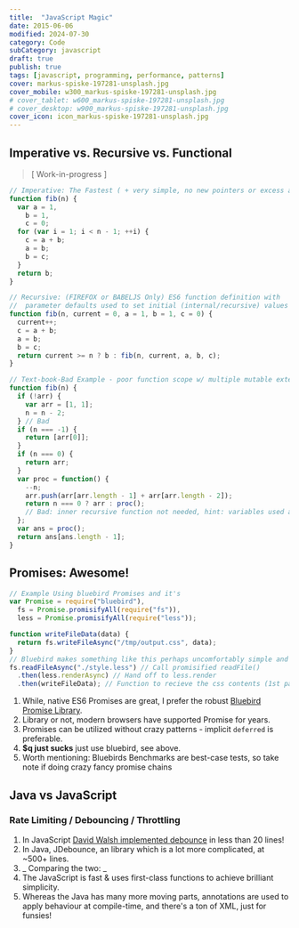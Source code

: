```yaml
---
title:  "JavaScript Magic"
date: 2015-06-06
modified: 2024-07-30
category: Code
subCategory: javascript
draft: true
publish: true
tags: [javascript, programming, performance, patterns]
cover: markus-spiske-197281-unsplash.jpg
cover_mobile: w300_markus-spiske-197281-unsplash.jpg
# cover_tablet: w600_markus-spiske-197281-unsplash.jpg
# cover_desktop: w900_markus-spiske-197281-unsplash.jpg
cover_icon: icon_markus-spiske-197281-unsplash.jpg
---
```


## Imperative vs. Recursive vs. Functional

> [ Work-in-progress ]

```javascript
// Imperative: The Fastest ( + very simple, no new pointers or excess allocs ):
function fib(n) {
  var a = 1,
    b = 1,
    c = 0;
  for (var i = 1; i < n - 1; ++i) {
    c = a + b;
    a = b;
    b = c;
  }
  return b;
}

// Recursive: (FIREFOX or BABELJS Only) ES6 function definition with
//  parameter defaults used to set initial (internal/recursive) values
function fib(n, current = 0, a = 1, b = 1, c = 0) {
  current++;
  c = a + b;
  a = b;
  b = c;
  return current >= n ? b : fib(n, current, a, b, c);
}

// Text-book-Bad Example - poor function scope w/ multiple mutable external values
function fib(n) {
  if (!arr) {
    var arr = [1, 1];
    n = n - 2;
  } // Bad
  if (n === -1) {
    return [arr[0]];
  }
  if (n === 0) {
    return arr;
  }
  var proc = function() {
    --n;
    arr.push(arr[arr.length - 1] + arr[arr.length - 2]);
    return n === 0 ? arr : proc();
    // Bad: inner recursive function not needed, hint: variables used are from parent function scope
  };
  var ans = proc();
  return ans[ans.length - 1];
}
```

## Promises: Awesome!

```js
// Example Using bluebird Promises and it's
var Promise = require("bluebird"),
  fs = Promise.promisifyAll(require("fs")),
  less = Promise.promisifyAll(require("less"));

function writeFileData(data) {
  return fs.writeFileAsync("/tmp/output.css", data);
}
// Bluebird makes something like this perhaps uncomfortably simple and succinct:
fs.readFileAsync("./style.less") // Call promisified readFile()
  .then(less.renderAsync) // Hand off to less.render
  .then(writeFileData); // Function to recieve the css contents (1st parameter)
```

1.  While, native ES6 Promises are great, I prefer the robust [Bluebird Promise Library](https://github.com/petkaantonov/bluebird/blob/master/API.md).
1.  Library or not, modern browsers have supported Promise for years.
1.  Promises can be utilized without crazy patterns - implicit `deferred` is preferable.
1.  **$q just sucks** just use bluebird, see above.
1.  Worth mentioning: Bluebirds Benchmarks are best-case tests, so take note if doing crazy fancy promise chains

## Java vs JavaScript

### Rate Limiting / Debouncing / Throttling

1.  In JavaScript [David Walsh implemented debounce](http://davidwalsh.name/essential-javascript-functions) in less than 20 lines!
1.  In Java, JDebounce, an library which is a lot more complicated, at ~500+ lines.
1.  _ Comparing the two: _
1.  The JavaScript is fast & uses first-class functions to achieve brilliant simplicity.
1.  Whereas the Java has many more moving parts, annotations are used to apply behaviour at compile-time, and there's a ton of XML, just for funsies!

<!--
## Inversion of Control Techniques

Work-in-progress
-->

[fuck_this]: https://res.cloudinary.com/ddd/image/upload/panda-rampage__tumblr_nq7srwTXqr1stn6klo1_500_gm2som.gif
